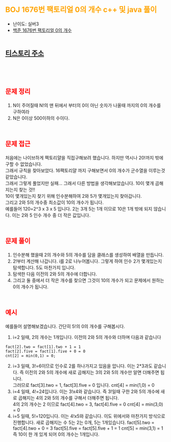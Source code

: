 # <span style="color:orange; font-size:17pt; font-weight:bold">BOJ 1676번 팩토리얼 0의 개수 c++ 및 java 풀이</span>
- 난이도: 실버3
- [백준 1676번 팩토리얼 0의 개수](https://www.acmicpc.net/problem/1676)
<br><br>

## [티스토리 주소](https://hoho325.tistory.com/)
<br><br>

# <span style="color: red; font-size:15pt">문제 정리</span>
1. N이 주어질때 N!의 맨 뒤에서 부터의 0이 아닌 숫자가 나올때 까지의 0의 개수를 구하여라
2. N은 0이상 500이하의 수이다.
<br><br>

# <span style="color: red; font-size:15pt">문제 접근</span>
처음에는 나이브하게 팩토리얄을 직접구해보려 했습니다.
하지만 역시나 20!까지 밖에 구할 수 없었습니다.  
그래서 규칙을 찾아보았다. 16팩토리얄 까지 구해보면서 0의 개수가 군수열을 이루는것 같았습니다.  
그래서 그렇게 풀었지만 실패... 
그래서 다른 방법을 생각해보았습니다. 10이 몇개 곱해지는지 찾는 것!!  
10이 몇개있는지 찾기 위해 인수분해하여 2와 5가 몇개있는지 찾아갑니다.  
그리고 2와 5의 개수중 최소값이 10의 개수가 됩니다.  
예를들어 120=2^3 x 3 x 5 입니다. 2는 3개 5는 1개 이므로 10은 1개 밖에 되지 않습니다. 이는 2와 5 인수 개수 중 더 작은 값입니다.
<br><br>

# <span style="color: red; font-size:15pt">문제 풀이</span>
1. 인수분해 했을때 2의 개수와 5의 개수를 담을 클래스를 생성하여 배열을 만듭니다.
2. 2!부터 계산해 나갑니다. i를 2로 나누어봅니다. 그렇게 하여 인수 2가 몇개있는지 탐색합니다. 5도 마찬가지 입니다.
3. 탐색한 다음 이전의 2와 5의 개수에 더합니다.
4. 그리고 둘 중에서 더 작은 개수를 찾으면 그것이 10의 개수가 되고 문제에서 원하는 0의 개수가 됩니다.
<br><br>

# <span style="color: red; font-size:15pt">예시</span>
예를들어 설명해보겠습니다. 간단히 5!의 0의 개수를 구해봅시다.
1. i=2 일때, 2의 개수는 1개입니다. 이전의 2와 5의 개수와 더하며 다음과 같습니다
```
fact[2].two = fact[1].two + 1 = 1
fact[2].five = fact[1].five + 0 = 0
cnt[2] = min(0,1) = 0;
```
2. i=3 일때, 3!=6이므로 인수로 2를 하나가지고 있음을 압니다. 이는 2*3과도 같습니다.
즉 이전의 2와 5의 개수에 새로 곱해지는 3의 2와 5의 개수만 알면 더해주면 됩니다.  
그러므로 fact[3].two = 1, fact[3].five = 0 입니다. 
cnt[4] = min(1,0) = 0
3. i=4 일때, 4!=24입니다. 이는 3!x4와 같습니다. 즉 3!일때 구한 2와 5의 개수에 새로 곱해지는 4의 2와 5의 개수를 구해서 더해주면 됩니다.  
4의 2의 개수는 2 이므로 fact[4].two = 3, fact[4].five = 0
cnt[4] = min(3,0) = 0
4. i=5 일때, 5!=120입니다. 이는 4!x5와 같습니다. 이도 위에서와 마찬가지 방식으로 진행합니다.
새로 곱해지는 수 5는 2는 0개, 5는 1개있습니다.
fact[5].two = fact[4].two + 0 = 3
fact[5].five = fact[5].five + 1 = 1
cnt[5] = min(3,1) = 1
즉 10이 한 개 있게 되어 0의 개수는 1개입니다.